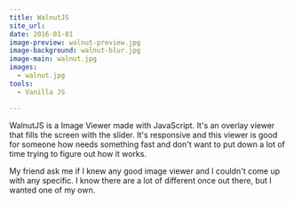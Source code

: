```yaml
---
title: WalnutJS
site_url: 
date: 2016-01-01
image-preview: walnut-preview.jpg
image-background: walnut-blur.jpg
image-main: walnut.jpg
images:
  - walnut.jpg
tools:
  - Vanilla JS

---
```


WalnutJS is a Image Viewer made with JavaScript. It's an overlay viewer that fills the screen with the slider. It's responsive and this viewer is good for someone how needs something fast and don't want to put down a lot of time trying to figure out how it works.

<!--more-->
My friend ask me if I knew any good image viewer and I couldn't come up with any specific. I know there are a lot of different once out there, but I wanted one of my own. 
